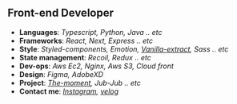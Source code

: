 ## Front-end Developer

* **Languages**: _Typescript, Python, Java .. etc_
* **Frameworks**: _React, Next, Express .. etc_
* **Style**: _Styled-components, Emotion, [Vanilla-extract](https://velog.io/@goolgae/vanilla-extract), Sass .. etc_
* **State management**: _Recoil, Redux .. etc_
* **Dev-ops**: _Aws Ec2, Nginx, Aws S3, Cloud front_
* **Design**: _Figma, AdobeXD_
* **Project**: _[The-moment](https://www.notion.so/c09821c718e349a8920f56cd4f4f490a), Jub-Jub .. etc_
* **Contact me**: _[Instagram](https://www.instagram.com/su_un_woo/), [velog](https://velog.io/@sunwoo0706)_
